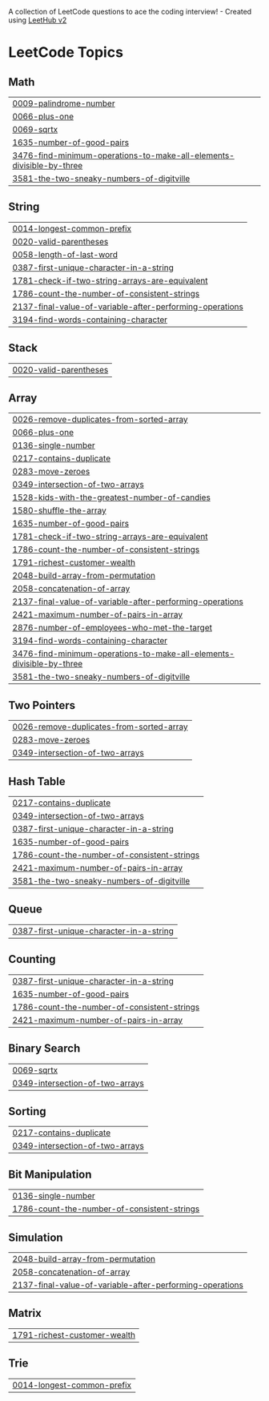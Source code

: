 A collection of LeetCode questions to ace the coding interview! - Created using [LeetHub v2](https://github.com/arunbhardwaj/LeetHub-2.0)
<!---LeetCode Topics Start-->
# LeetCode Topics
## Math
|  |
| ------- |
| [0009-palindrome-number](https://github.com/fasluolassery/leet-code/tree/master/0009-palindrome-number) |
| [0066-plus-one](https://github.com/fasluolassery/leet-code/tree/master/0066-plus-one) |
| [0069-sqrtx](https://github.com/fasluolassery/leet-code/tree/master/0069-sqrtx) |
| [1635-number-of-good-pairs](https://github.com/fasluolassery/leet-code/tree/master/1635-number-of-good-pairs) |
| [3476-find-minimum-operations-to-make-all-elements-divisible-by-three](https://github.com/fasluolassery/leet-code/tree/master/3476-find-minimum-operations-to-make-all-elements-divisible-by-three) |
| [3581-the-two-sneaky-numbers-of-digitville](https://github.com/fasluolassery/leet-code/tree/master/3581-the-two-sneaky-numbers-of-digitville) |
## String
|  |
| ------- |
| [0014-longest-common-prefix](https://github.com/fasluolassery/leet-code/tree/master/0014-longest-common-prefix) |
| [0020-valid-parentheses](https://github.com/fasluolassery/leet-code/tree/master/0020-valid-parentheses) |
| [0058-length-of-last-word](https://github.com/fasluolassery/leet-code/tree/master/0058-length-of-last-word) |
| [0387-first-unique-character-in-a-string](https://github.com/fasluolassery/leet-code/tree/master/0387-first-unique-character-in-a-string) |
| [1781-check-if-two-string-arrays-are-equivalent](https://github.com/fasluolassery/leet-code/tree/master/1781-check-if-two-string-arrays-are-equivalent) |
| [1786-count-the-number-of-consistent-strings](https://github.com/fasluolassery/leet-code/tree/master/1786-count-the-number-of-consistent-strings) |
| [2137-final-value-of-variable-after-performing-operations](https://github.com/fasluolassery/leet-code/tree/master/2137-final-value-of-variable-after-performing-operations) |
| [3194-find-words-containing-character](https://github.com/fasluolassery/leet-code/tree/master/3194-find-words-containing-character) |
## Stack
|  |
| ------- |
| [0020-valid-parentheses](https://github.com/fasluolassery/leet-code/tree/master/0020-valid-parentheses) |
## Array
|  |
| ------- |
| [0026-remove-duplicates-from-sorted-array](https://github.com/fasluolassery/leet-code/tree/master/0026-remove-duplicates-from-sorted-array) |
| [0066-plus-one](https://github.com/fasluolassery/leet-code/tree/master/0066-plus-one) |
| [0136-single-number](https://github.com/fasluolassery/leet-code/tree/master/0136-single-number) |
| [0217-contains-duplicate](https://github.com/fasluolassery/leet-code/tree/master/0217-contains-duplicate) |
| [0283-move-zeroes](https://github.com/fasluolassery/leet-code/tree/master/0283-move-zeroes) |
| [0349-intersection-of-two-arrays](https://github.com/fasluolassery/leet-code/tree/master/0349-intersection-of-two-arrays) |
| [1528-kids-with-the-greatest-number-of-candies](https://github.com/fasluolassery/leet-code/tree/master/1528-kids-with-the-greatest-number-of-candies) |
| [1580-shuffle-the-array](https://github.com/fasluolassery/leet-code/tree/master/1580-shuffle-the-array) |
| [1635-number-of-good-pairs](https://github.com/fasluolassery/leet-code/tree/master/1635-number-of-good-pairs) |
| [1781-check-if-two-string-arrays-are-equivalent](https://github.com/fasluolassery/leet-code/tree/master/1781-check-if-two-string-arrays-are-equivalent) |
| [1786-count-the-number-of-consistent-strings](https://github.com/fasluolassery/leet-code/tree/master/1786-count-the-number-of-consistent-strings) |
| [1791-richest-customer-wealth](https://github.com/fasluolassery/leet-code/tree/master/1791-richest-customer-wealth) |
| [2048-build-array-from-permutation](https://github.com/fasluolassery/leet-code/tree/master/2048-build-array-from-permutation) |
| [2058-concatenation-of-array](https://github.com/fasluolassery/leet-code/tree/master/2058-concatenation-of-array) |
| [2137-final-value-of-variable-after-performing-operations](https://github.com/fasluolassery/leet-code/tree/master/2137-final-value-of-variable-after-performing-operations) |
| [2421-maximum-number-of-pairs-in-array](https://github.com/fasluolassery/leet-code/tree/master/2421-maximum-number-of-pairs-in-array) |
| [2876-number-of-employees-who-met-the-target](https://github.com/fasluolassery/leet-code/tree/master/2876-number-of-employees-who-met-the-target) |
| [3194-find-words-containing-character](https://github.com/fasluolassery/leet-code/tree/master/3194-find-words-containing-character) |
| [3476-find-minimum-operations-to-make-all-elements-divisible-by-three](https://github.com/fasluolassery/leet-code/tree/master/3476-find-minimum-operations-to-make-all-elements-divisible-by-three) |
| [3581-the-two-sneaky-numbers-of-digitville](https://github.com/fasluolassery/leet-code/tree/master/3581-the-two-sneaky-numbers-of-digitville) |
## Two Pointers
|  |
| ------- |
| [0026-remove-duplicates-from-sorted-array](https://github.com/fasluolassery/leet-code/tree/master/0026-remove-duplicates-from-sorted-array) |
| [0283-move-zeroes](https://github.com/fasluolassery/leet-code/tree/master/0283-move-zeroes) |
| [0349-intersection-of-two-arrays](https://github.com/fasluolassery/leet-code/tree/master/0349-intersection-of-two-arrays) |
## Hash Table
|  |
| ------- |
| [0217-contains-duplicate](https://github.com/fasluolassery/leet-code/tree/master/0217-contains-duplicate) |
| [0349-intersection-of-two-arrays](https://github.com/fasluolassery/leet-code/tree/master/0349-intersection-of-two-arrays) |
| [0387-first-unique-character-in-a-string](https://github.com/fasluolassery/leet-code/tree/master/0387-first-unique-character-in-a-string) |
| [1635-number-of-good-pairs](https://github.com/fasluolassery/leet-code/tree/master/1635-number-of-good-pairs) |
| [1786-count-the-number-of-consistent-strings](https://github.com/fasluolassery/leet-code/tree/master/1786-count-the-number-of-consistent-strings) |
| [2421-maximum-number-of-pairs-in-array](https://github.com/fasluolassery/leet-code/tree/master/2421-maximum-number-of-pairs-in-array) |
| [3581-the-two-sneaky-numbers-of-digitville](https://github.com/fasluolassery/leet-code/tree/master/3581-the-two-sneaky-numbers-of-digitville) |
## Queue
|  |
| ------- |
| [0387-first-unique-character-in-a-string](https://github.com/fasluolassery/leet-code/tree/master/0387-first-unique-character-in-a-string) |
## Counting
|  |
| ------- |
| [0387-first-unique-character-in-a-string](https://github.com/fasluolassery/leet-code/tree/master/0387-first-unique-character-in-a-string) |
| [1635-number-of-good-pairs](https://github.com/fasluolassery/leet-code/tree/master/1635-number-of-good-pairs) |
| [1786-count-the-number-of-consistent-strings](https://github.com/fasluolassery/leet-code/tree/master/1786-count-the-number-of-consistent-strings) |
| [2421-maximum-number-of-pairs-in-array](https://github.com/fasluolassery/leet-code/tree/master/2421-maximum-number-of-pairs-in-array) |
## Binary Search
|  |
| ------- |
| [0069-sqrtx](https://github.com/fasluolassery/leet-code/tree/master/0069-sqrtx) |
| [0349-intersection-of-two-arrays](https://github.com/fasluolassery/leet-code/tree/master/0349-intersection-of-two-arrays) |
## Sorting
|  |
| ------- |
| [0217-contains-duplicate](https://github.com/fasluolassery/leet-code/tree/master/0217-contains-duplicate) |
| [0349-intersection-of-two-arrays](https://github.com/fasluolassery/leet-code/tree/master/0349-intersection-of-two-arrays) |
## Bit Manipulation
|  |
| ------- |
| [0136-single-number](https://github.com/fasluolassery/leet-code/tree/master/0136-single-number) |
| [1786-count-the-number-of-consistent-strings](https://github.com/fasluolassery/leet-code/tree/master/1786-count-the-number-of-consistent-strings) |
## Simulation
|  |
| ------- |
| [2048-build-array-from-permutation](https://github.com/fasluolassery/leet-code/tree/master/2048-build-array-from-permutation) |
| [2058-concatenation-of-array](https://github.com/fasluolassery/leet-code/tree/master/2058-concatenation-of-array) |
| [2137-final-value-of-variable-after-performing-operations](https://github.com/fasluolassery/leet-code/tree/master/2137-final-value-of-variable-after-performing-operations) |
## Matrix
|  |
| ------- |
| [1791-richest-customer-wealth](https://github.com/fasluolassery/leet-code/tree/master/1791-richest-customer-wealth) |
## Trie
|  |
| ------- |
| [0014-longest-common-prefix](https://github.com/fasluolassery/leet-code/tree/master/0014-longest-common-prefix) |
<!---LeetCode Topics End-->